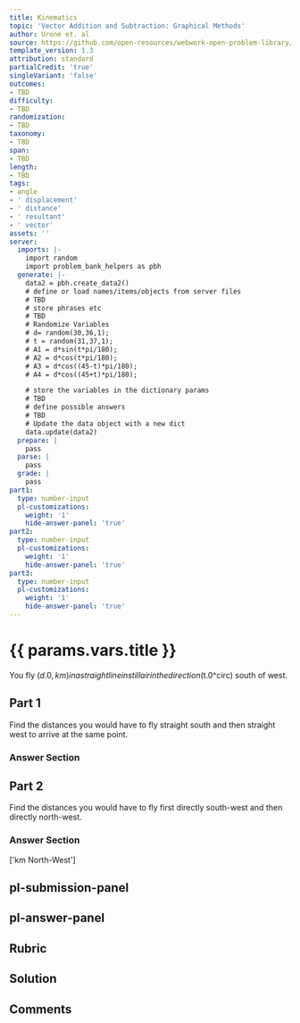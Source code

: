 ```yaml
---
title: Kinematics
topic: 'Vector Addition and Subtraction: Graphical Methods'
author: Urone et. al
source: https://github.com/open-resources/webwork-open-problem-library/tree/master/Contrib/BrockPhysics/College_Physics_Urone/3.Two_Dimensional_Kinematics/Projectile_Motion/NU_U17-03-04-003.pg
template_version: 1.3
attribution: standard
partialCredit: 'true'
singleVariant: 'false'
outcomes:
- TBD
difficulty:
- TBD
randomization:
- TBD
taxonomy:
- TBD
span:
- TBD
length:
- TBD
tags:
- angle
- ' displacement'
- ' distance'
- ' resultant'
- ' vector'
assets: ''
server:
  imports: |-
    import random
    import problem_bank_helpers as pbh
  generate: |-
    data2 = pbh.create_data2()
    # define or load names/items/objects from server files
    # TBD
    # store phrases etc
    # TBD
    # Randomize Variables
    # d= random(30,36,1);
    # t = random(31,37,1);
    # A1 = d*sin(t*pi/180);
    # A2 = d*cos(t*pi/180);
    # A3 = d*cos((45-t)*pi/180);
    # A4 = d*cos((45+t)*pi/180);

    # store the variables in the dictionary params
    # TBD
    # define possible answers
    # TBD
    # Update the data object with a new dict
    data.update(data2)
  prepare: |
    pass
  parse: |
    pass
  grade: |
    pass
part1:
  type: number-input
  pl-customizations:
    weight: '1'
    hide-answer-panel: 'true'
part2:
  type: number-input
  pl-customizations:
    weight: '1'
    hide-answer-panel: 'true'
part3:
  type: number-input
  pl-customizations:
    weight: '1'
    hide-answer-panel: 'true'
---
```


# {{ params.vars.title }} 


You fly ($d.0,km) in a straight line in still air in the direction ($t.0^circ) south of west.

## Part 1 
Find the distances you would have to fly straight south and then straight west to arrive at the same point. 


 ### Answer Section

## Part 2 
Find the distances you would have to fly first directly south-west and then directly north-west. 


 ### Answer Section
['km North-West']

## pl-submission-panel 


## pl-answer-panel 


## Rubric 


## Solution 


## Comments 


